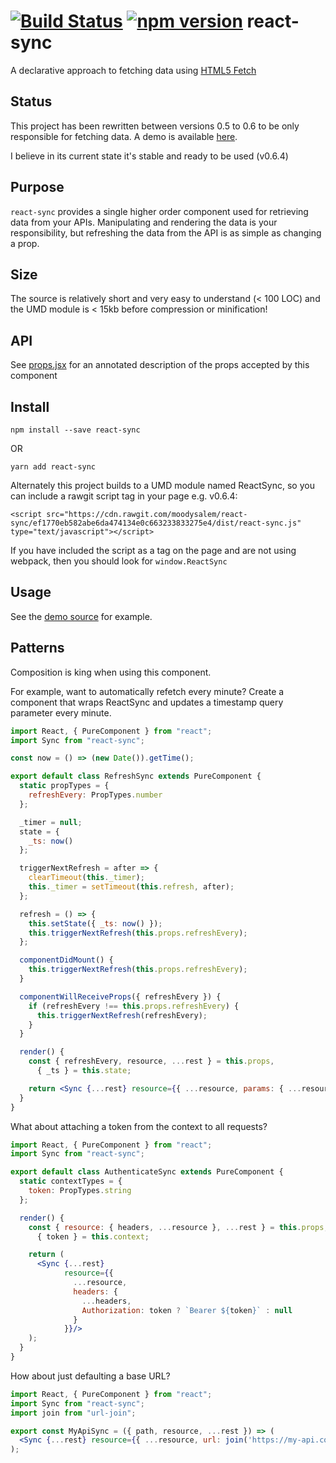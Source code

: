 # [![Build Status](https://travis-ci.org/moodysalem/react-sync.svg)](https://travis-ci.org/moodysalem/react-sync) [![npm version](https://img.shields.io/npm/v/react-sync.svg)](https://www.npmjs.com/package/react-sync) react-sync


A declarative approach to fetching data using [HTML5 Fetch](https://developer.mozilla.org/en-US/docs/Web/API/Fetch_API)

## Status
This project has been rewritten between versions 0.5 to 0.6 to be only responsible for fetching data. A demo is available [here](https://moodysalem.com/react-sync/).

I believe in its current state it's stable and ready to be used (v0.6.4)

## Purpose
`react-sync` provides a single higher order component used for retrieving data from your APIs. Manipulating and rendering the data is your responsibility, but refreshing the data from the API is as simple as changing a prop.

## Size
The source is relatively short and very easy to understand (< 100 LOC) and the UMD module is < 15kb before compression or minification!

## API
See [props.jsx](https://github.com/moodysalem/react-sync/blob/gh-pages/src/props.jsx) for an annotated description of the props accepted by this component

## Install
`npm install --save react-sync`

OR

`yarn add react-sync`

Alternately this project builds to a UMD module named ReactSync, so you can include a rawgit script tag in your page e.g. v0.6.4: 

`<script src="https://cdn.rawgit.com/moodysalem/react-sync/ef1770eb582abe6da474134e0c663233833275e4/dist/react-sync.js" type="text/javascript"></script>`

If you have included the script as a tag on the page and are not using webpack, then you should look for `window.ReactSync`

## Usage
See the [demo source](https://github.com/moodysalem/react-sync/blob/gh-pages/index.html#L43) for example.

## Patterns
Composition is king when using this component. 

For example, want to automatically refetch every minute? 
Create a component that wraps ReactSync and updates a timestamp query parameter every minute.

```jsx
import React, { PureComponent } from "react";
import Sync from "react-sync";

const now = () => (new Date()).getTime();

export default class RefreshSync extends PureComponent {
  static propTypes = {
    refreshEvery: PropTypes.number
  };

  _timer = null;
  state = {
    _ts: now()
  };

  triggerNextRefresh = after => {
    clearTimeout(this._timer);
    this._timer = setTimeout(this.refresh, after);
  };

  refresh = () => {
    this.setState({ _ts: now() });
    this.triggerNextRefresh(this.props.refreshEvery);
  };

  componentDidMount() {
    this.triggerNextRefresh(this.props.refreshEvery);
  }

  componentWillReceiveProps({ refreshEvery }) {
    if (refreshEvery !== this.props.refreshEvery) {
      this.triggerNextRefresh(refreshEvery);
    }
  }

  render() {
    const { refreshEvery, resource, ...rest } = this.props,
      { _ts } = this.state;

    return <Sync {...rest} resource={{ ...resource, params: { ...resource.params, _ts } }}/>;
  }
}
```

What about attaching a token from the context to all requests?

```jsx
import React, { PureComponent } from "react";
import Sync from "react-sync";

export default class AuthenticateSync extends PureComponent {
  static contextTypes = {
    token: PropTypes.string
  };

  render() {
    const { resource: { headers, ...resource }, ...rest } = this.props,
      { token } = this.context;

    return (
      <Sync {...rest}
            resource={{
              ...resource,
              headers: {
                ...headers,
                Authorization: token ? `Bearer ${token}` : null
              }
            }}/>
    );
  }
}
```
    
How about just defaulting a base URL?

```jsx
import React, { PureComponent } from "react";
import Sync from "react-sync";
import join from "url-join";

export const MyApiSync = ({ path, resource, ...rest }) => (
  <Sync {...rest} resource={{ ...resource, url: join('https://my-api.com', path) }}/>
);
```
